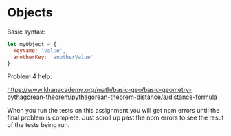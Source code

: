 # Objects
Basic syntax:
```javascript
let myObject = {
  keyName: 'value',
  anotherKey: 'anotherValue'
}
```
Problem 4 help:

https://www.khanacademy.org/math/basic-geo/basic-geometry-pythagorean-theorem/pythagorean-theorem-distance/a/distance-formula

When you run the tests on this assignment you will get npm errors until the final problem is complete. Just scroll up past the npm errors to see the resut of the tests being run.